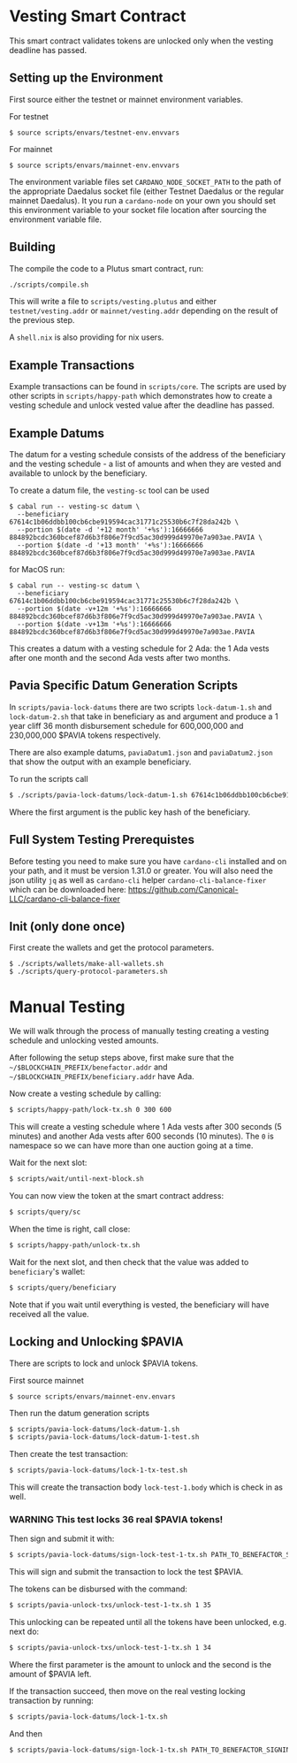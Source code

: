 # Vesting Smart Contract

This smart contract validates tokens are unlocked only when the vesting deadline has passed.

## Setting up the Environment

First source either the testnet or mainnet environment variables.

For testnet

```
$ source scripts/envars/testnet-env.envvars
```

For mainnet

```
$ source scripts/envars/mainnet-env.envvars
```

The environment variable files set `CARDANO_NODE_SOCKET_PATH` to the path of the appropriate Daedalus socket file (either Testnet Daedalus or the regular mainnet Daedalus). It you run a `cardano-node` on your own you should set this environment variable to your socket file location after sourcing the environment variable file.

## Building

The compile the code to a Plutus smart contract, run:

```bash
./scripts/compile.sh
```

This will write a file to `scripts/vesting.plutus` and either `testnet/vesting.addr` or `mainnet/vesting.addr` depending on the result of the previous step.

A `shell.nix` is also providing for nix users.

## Example Transactions

Example transactions can be found in `scripts/core`. The scripts are used by other scripts in `scripts/happy-path` which demonstrates how to create a vesting schedule and unlock vested value after the deadline has passed.

## Example Datums

The datum for a vesting schedule consists of the address of the beneficiary and the vesting schedule - a list of amounts and when they are vested and available to unlock by the beneficiary.

To create a datum file, the `vesting-sc` tool can be used

```
$ cabal run -- vesting-sc datum \
  --beneficiary 67614c1b06ddbb100cb6cbe919594cac31771c25530b6c7f28da242b \
  --portion $(date -d '+12 month' '+%s'):16666666 884892bcdc360bcef87d6b3f806e7f9cd5ac30d999d49970e7a903ae.PAVIA \
  --portion $(date -d '+13 month' '+%s'):16666666 884892bcdc360bcef87d6b3f806e7f9cd5ac30d999d49970e7a903ae.PAVIA

```

for MacOS run:

```
$ cabal run -- vesting-sc datum \
  --beneficiary 67614c1b06ddbb100cb6cbe919594cac31771c25530b6c7f28da242b \
  --portion $(date -v+12m '+%s'):16666666 884892bcdc360bcef87d6b3f806e7f9cd5ac30d999d49970e7a903ae.PAVIA \
  --portion $(date -v+13m '+%s'):16666666 884892bcdc360bcef87d6b3f806e7f9cd5ac30d999d49970e7a903ae.PAVIA
```

This creates a datum with a vesting schedule for 2 Ada: the 1 Ada vests after one month and the second Ada vests after two months.

## Pavia Specific Datum Generation Scripts

In `scripts/pavia-lock-datums` there are two scripts `lock-datum-1.sh` and `lock-datum-2.sh` that take in beneficiary as and argument and produce a 1 year cliff 36 month disbursement schedule for 600,000,000 and 230,000,000 $PAVIA tokens respectively.

There are also example datums, `paviaDatum1.json` and `paviaDatum2.json` that show the output with an example beneficiary.

To run the scripts call

```bash
$ ./scripts/pavia-lock-datums/lock-datum-1.sh 67614c1b06ddbb100cb6cbe919594cac31771c25530b6c7f28da242b
```

Where the first argument is the public key hash of the beneficiary.

## Full System Testing Prerequistes

Before testing you need to make sure you have `cardano-cli` installed and on your path, and it must be version 1.31.0 or greater. You will also need the json utility `jq` as well as `cardano-cli` helper `cardano-cli-balance-fixer` which can be downloaded here: https://github.com/Canonical-LLC/cardano-cli-balance-fixer

## Init (only done once)

First create the wallets and get the protocol parameters.

```
$ ./scripts/wallets/make-all-wallets.sh
$ ./scripts/query-protocol-parameters.sh
```

# Manual Testing

We will walk through the process of manually testing creating a vesting schedule and unlocking vested amounts.

After following the setup steps above, first make sure that the `~/$BLOCKCHAIN_PREFIX/benefactor.addr` and `~/$BLOCKCHAIN_PREFIX/beneficiary.addr` have Ada.

Now create a vesting schedule by calling:

```bash
$ scripts/happy-path/lock-tx.sh 0 300 600
```

This will create a vesting schedule where 1 Ada vests after 300 seconds (5 minutes) and another Ada vests after 600 seconds (10 minutes). The `0` is namespace so we can have more than one auction going at a time.

Wait for the next slot:

```bash
$ scripts/wait/until-next-block.sh
```

You can now view the token at the smart contract address:

```bash
$ scripts/query/sc
```

When the time is right, call close:

```bash
$ scripts/happy-path/unlock-tx.sh
```

Wait for the next slot, and then check that the value was added to `beneficiary`'s wallet:

```bash
$ scripts/query/beneficiary
```

Note that if you wait until everything is vested, the beneficiary will have received all the value.

## Locking and Unlocking $PAVIA

There are scripts to lock and unlock $PAVIA tokens.

First source mainnet

```
$ source scripts/envars/mainnet-env.envars
```

Then run the datum generation scripts

```bash
$ scripts/pavia-lock-datums/lock-datum-1.sh
$ scripts/pavia-lock-datums/lock-datum-1-test.sh
```

Then create the test transaction:

```bash
$ scripts/pavia-lock-datums/lock-1-tx-test.sh
```

This will create the transaction body `lock-test-1.body` which is check in as well.

### WARNING This test locks 36 real $PAVIA tokens!

Then sign and submit it with:

```bash
$ scripts/pavia-lock-datums/sign-lock-test-1-tx.sh PATH_TO_BENEFACTOR_SIGNING_KEY
```

This will sign and submit the transaction to lock the test $PAVIA.

The tokens can be disbursed with the command:

```bash
$ scripts/pavia-unlock-txs/unlock-test-1-tx.sh 1 35
```

This unlocking can be repeated until all the tokens have been unlocked, e.g. next do:

```bash
$ scripts/pavia-unlock-txs/unlock-test-1-tx.sh 1 34
```

Where the first parameter is the amount to unlock and the second is the amount of $PAVIA left.

If the transaction succeed, then move on the real vesting locking transaction by running:

```bash
$ scripts/pavia-lock-datums/lock-1-tx.sh
```

And then

```bash
$ scripts/pavia-lock-datums/sign-lock-1-tx.sh PATH_TO_BENEFACTOR_SIGNING_KEY
```
